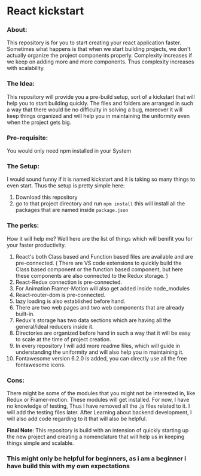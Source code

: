 # React kickstart

### About:

This repository is for you to start creating your react application faster. Sometimes what happens is that when we start building projects, we don't actually organize the project components properly. Complexity increases if we keep on adding more and more components. Thus complexity increases with scalability.

### The Idea:

This repository will provide you a pre-build setup, sort of a kickstart that will help you to start building quickly. The files and folders are arranged in such a way that there would be no difficulty in solving a bug, moreover it will keep things organized and will help you in maintaining the uniformity even when the project gets big.

### Pre-requisite:

You would only need npm installed in your System

### The Setup:

I would sound funny if it is named kickstart and it is taking so many things to even start. Thus the setup is pretty simple here:

1. Download this repository
2. go to that project directory and run `npm install` this will install all the packages that are named inside `package.json`

### The perks:

How it will help me? Well here are the list of things which will benifit you for your faster productivity.

1. React's both Class based and Function based files are available and are pre-connected. ( There are VS code extensions to quickly build the Class based component or the function based component, but here these components are also connected to the Redux storage. )
2. React-Redux connection is pre-connected.
3. For Animation Framer-Motion will also get added inside node_modules
4. React-router-dom is pre-connected.
5. lazy loading is also established before hand.
6. There are two web pages and two web components that are already built-in.
7. Redux's storage has two data sections which are having all the general/ideal reducers inside it.
8. Directories are organized before hand in such a way that it will be easy to scale at the time of project creation.
9. In every repository I will add more readme files, which will guide in understanding the uniformity and will also help you in maintaining it.
10. Fontawesome version 6.2.0 is added, you can directly use all the free fontawesome icons.

### Cons:

There might be some of the modules that you might not be interested in, like Redux or Framer-motion. These modules will get installed. For now, I have no knowledge of testing, Thus I have removed all the .js files related to it.
I will add the testing files later.
After Learning about backend development, I will also add code regarding to it that will also be helpful.

**Final Note**: This repository is build with an intension of quickly starting up the new project and creating a nomenclature that will help us in keeping things simple and scalable.

### This might only be helpful for beginners, as i am a beginner i have build this with my own expectations
